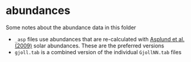 # abundances

Some notes about the abundance data in this folder
- `_asp` files use abundances that are re-calculated with [Asplund et al. (2009)](https://ui.adsabs.harvard.edu/abs/2009ARA%26A..47..481A/abstract) solar abundances. These are the preferred versions
- `gjoll.tab` is a combined version of the individual `GjollNN.tab` files
